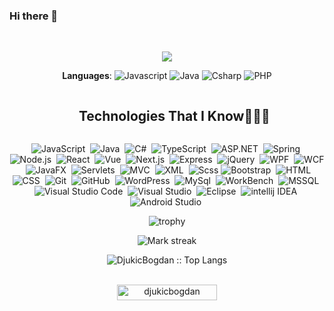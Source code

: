 ### Hi there 👋

<br>
<p align="center">
  <a href="https://github.com/DenverCoder1/readme-typing-svg"><img src="https://readme-typing-svg.herokuapp.com?font=Time+New+Roman&color=cyan&size=25&center=true&vCenter=true&width=600&height=100&lines=Bogdan+Djukic..&hearts;++;Self-taught+Full-stack+Developer,;Active+Learner/Researcher,;Love+to+learn+new+stuffs..<3"></a>
</p>

<div align="center">

**Languages**:
![Javascript](<https://img.shields.io/badge/JavaScript%20-rgb(239,216,29).svg?style=plastic&logo=javascript&logoColor=black>)
![Java](<https://img.shields.io/badge/Java%20-rgb(83,130,161).svg?style=plastic&logo=Java&logoColor=white>)
![Csharp](<https://img.shields.io/badge/Csharp%20-rgb(108,40,126).svg?style=plastic&logo=Csharp&logoColor=white>)
![PHP](<https://img.shields.io/badge/PHP%20-rgb(114,119,173).svg?style=plastic&logo=PHP&logoColor=white>)

  </div>

<div id="user-content-toc">
  <ul align="center">
    <summary><h2 style="display: inline-block">Technologies That I Know👨🏻‍💻</h2></summary>
  </ul>
</div>

<!--tech stack icons-->
<div align="center">

![JavaScript](https://img.shields.io/badge/-JavaScript-05122A?style=flat&logo=javascript)&nbsp;
![Java](https://img.shields.io/badge/-Java-05122A?style=flat&logo=Java&logoColor=FFA518)&nbsp;
![C#](<https://img.shields.io/badge/-csharp-05122A?style=flat&logo=csharp&logoColor=rgb(108,40,126)>)&nbsp;
![TypeScript](https://img.shields.io/badge/-TypeScript-05122A?style=flat&logo=TypeScript)&nbsp;
![ASP.NET](https://img.shields.io/badge/-ASP.NET-05122A?style=flat&logo=ASP-NET)&nbsp;
![Spring](https://img.shields.io/badge/-Spring-05122A?style=flat&logo=Spring&logoColor=0x3DAD6A)&nbsp;
![Node.js](https://img.shields.io/badge/-Node.js-05122A?style=flat&logo=node.js)&nbsp;
![React](https://img.shields.io/badge/-React-05122A?style=flat&logo=react)&nbsp;
![Vue](https://img.shields.io/badge/-Vue-05122A?style=flat&logo=Vue.js)&nbsp;
![Next.js](https://img.shields.io/badge/-Next.js-05122A?style=flat&logo=Next.js)&nbsp;
![Express](https://img.shields.io/badge/-Express-05122A?style=flat&logo=Express&logoColor=FFA518)&nbsp;
![jQuery](https://img.shields.io/badge/-jQuery-05122A?style=flat&logo=jQuery&logoColor=FFA518)&nbsp;
![WPF](https://img.shields.io/badge/-WPF-05122A?style=flat&logo=WPF&logoColor=FFA518)&nbsp;
![WCF](https://img.shields.io/badge/-WCF-05122A?style=flat&logo=WCF&logoColor=FFA518)&nbsp;
![JavaFX](https://img.shields.io/badge/-JavaFX-05122A?style=flat&logo=JavaFX&logoColor=FFA518)&nbsp;
![Servlets](https://img.shields.io/badge/-Servlets-05122A?style=flat&logo=Servlets&logoColor=FFA518)&nbsp;
![MVC](https://img.shields.io/badge/-MVC-05122A?style=flat&logo=MVC&logoColor=FFA518)&nbsp;
![XML](https://img.shields.io/badge/-XML-05122A?style=flat&logo=XML&logoColor=FFA518)&nbsp;
![Scss](https://img.shields.io/badge/-Scss-05122A?style=flat&logo=sass&logoColor=0x9563C7)
![Bootstrap](https://img.shields.io/badge/-Bootstrap-05122A?style=flat&logo=bootstrap&logoColor=563D7C)&nbsp;
![HTML](https://img.shields.io/badge/-HTML-05122A?style=flat&logo=HTML5)&nbsp;
![CSS](https://img.shields.io/badge/-CSS-05122A?style=flat&logo=CSS3&logoColor=1572B6)&nbsp;
![Git](https://img.shields.io/badge/-Git-05122A?style=flat&logo=git)&nbsp;
![GitHub](https://img.shields.io/badge/-GitHub-05122A?style=flat&logo=github)&nbsp;
![WordPress](https://img.shields.io/badge/-WordPress-05122A?style=flat&logo=WordPress)&nbsp;
![MySql](https://img.shields.io/badge/-MySql-05122A?style=flat&logo=MySql)&nbsp;
![WorkBench](https://img.shields.io/badge/-WorkBench-05122A?style=flat&logo=workbench)&nbsp;
![MSSQL](https://img.shields.io/badge/-MSSql-05122A?style=flat&logo=mssql)&nbsp;
![Visual Studio Code](https://img.shields.io/badge/-Visual%20Studio%20Code-05122A?style=flat&logo=visual-studio-code&logoColor=007ACC)&nbsp;
![Visual Studio](<https://img.shields.io/badge/-Visual%20Studio-05122A?style=flat&logo=visual-studio&logoColor=rgb(197,144,239)>)&nbsp;
![Eclipse](https://img.shields.io/badge/-Eclipse-05122A?style=flat&logo=eclipse-ide&logoColor=2C2255)&nbsp;
![intellij IDEA](https://img.shields.io/badge/-Intellij%20IDEA-05122A?style=flat&logo=intellij-idea&logoColor=white)&nbsp;
![Android Studio](https://img.shields.io/badge/-Android%20Studio-05122A?style=flat&logo=Android%20Studio)&nbsp;

</div>

<div align="center">

![trophy](https://github-profile-trophy.vercel.app/?username=djukicbogdan&theme=tokyonight&no-frame=true&column=5&row=2&rank=SSS,SS,S,AAA,AA,A,B,C)

</div>

<div align="center">
   <img  title="🔥 Get streak stats for your profile at git.io/streak-stats" alt="Mark streak" src="https://github-readme-streak-stats.herokuapp.com/?user=DjukicBogdan&theme=tokyonight&hide_border=false&show_icons=true" /> 
</div>

<p align="center"><img src="https://github-readme-stats.vercel.app/api/top-langs/?username=DjukicBogdan&langs_count=10&count_private=true&theme=tokyonight&layout=compact" alt="DjukicBogdan :: Top Langs" />
</p>
<br>


<div align="center"> 
	<img src="https://komarev.com/ghpvc/?username=DjukicBogdan&label=Profile%20views&color=0047AB&style=plastic?" alt="djukicbogdan" height=25px, width=160px/> 
</div>

<!--
**DjukicBogdan/DjukicBogdan** is a ✨ _special_ ✨ repository because its `README.md` (this file) appears on your GitHub profile.

Here are some ideas to get you started:

- 🔭 I’m currently working on ...
- 🌱 I’m currently learning ...
- 👯 I’m looking to collaborate on ...
- 🤔 I’m looking for help with ...
- 💬 Ask me about ...
- 📫 How to reach me: ...
- 😄 Pronouns: ...
- ⚡ Fun fact: ...
-->
